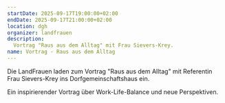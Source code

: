 ```yaml
---
startDate: 2025-09-17T19:00:00+02:00
endDate: 2025-09-17T21:00:00+02:00
location: dgh
organizer: landfrauen
description:
  Vortrag "Raus aus dem Alltag" mit Frau Sievers-Krey.
name: Vortrag - Raus aus dem Alltag
---
```


Die LandFrauen laden zum Vortrag "Raus aus dem Alltag" mit Referentin Frau Sievers-Krey ins Dorfgemeinschaftshaus ein.

Ein inspirierender Vortrag über Work-Life-Balance und neue Perspektiven.